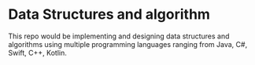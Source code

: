 # Data Structures and algorithm

This repo would be implementing and designing data structures and algorithms using multiple programming languages ranging from Java, C#, Swift, C++, Kotlin.